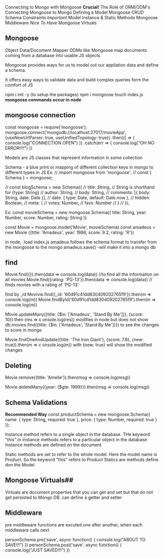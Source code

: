 Connecting to Mongo with Mongoose
**Crucial!**
The Role of ORM/ODM's
Connecting Mongoose to Mongo
Defining a Model
Mongoose CRUD
Schema Constraints
*Important*
Model Instance & Static Methods
Mongoose Middleware 
*Nice To Have*
Mongoose Virtuals

## Mongoose ##
Object Data/Document Mapper
ODMs like Mongoose map documents coming from a database into usable JS objects

  Mongoose provides ways for us to model out our appliation data and define a schema. 

  It offers easy ways to validate data and build complex queries form the comfort of JS


npm i init -y (to setup the packages)
npm i mongoose
touch index.js
**mongoose commands occur in node**
## mongoose connection ##
const mongoose = require('mongoose');
mongoose.connect('mongodb://localhost:27017/movieApp', {useNewUrlParser: true, useUnifiedTopology: true})
.then(() => {
  console.log("CONNECTION OPEN")
})
.catch(err => {
  console.log("OH NO ERROR!!!!")
})

Models are JS classes that represent information in some collection

Schema - a blue print or mapping of different collection keys in mongo to different types in JS
Ex:
// import mongoose from 'mongoose';
// const { Schema } = mongoose;

// const blogSchema = new Schema({
//   title:  String, // String is shorthand for {type: String}
//   author: String,
//   body:   String,
//   comments: [{ body: String, date: Date }],
//   date: { type: Date, default: Date.now },
//   hidden: Boolean,
//   meta: {
//     votes: Number,
//     favs:  Number
//   }
// });

Ex:
const movieSchema = new mongoose.Schema({
  title: String,
  year: Number,
  score: Number,
  rating: String
})

const Movie = mongoose.model('Movie', movieSchema)
const amadeus = new Movie ({title: 'Amadeus', year: 1986, score: 9.2, rating: 'R'})

in node, .load index.js
amadeus follows the schema format
to transfer from the mongoose to the mongo
amadeus.save()  -will make it into a mongo db

## find ##

Movie.find({}).then(data => console.log(data))    //to find all the information on all movies
Movie.find({rating: 'PG-13'}).then(data => console.log(data)) // finds movies with a rating of 'PG-13'

find by _id
Movivie.find({_id: '60d91c41dd830409202765f9'}).then(m => console.log(m))
Movie.findById('60d91c41dd830409202765f9').then(m => console.log(m))

Movie.updateMany({title: {$in: ['Amadeus', 'Stand By Me']}}, {score: 10}).then (res => c
onsole.log(res))
  modifies in node but does not show 
db.movies.find({title: {$in: ['Amadeus', 'Stand By Me']}})
  to see the changes to score in mongo

Movie.findOneAndUpdate({title: 'The Iron Giant'}, {score: 7.8}, {new: true}).then(m => c
onsole.log(m))
  with {new: true} will show the modified changes 

## Deleting ##
 Movie.remove({title: 'Amelie'}).then(msg => console.log(msg))

Movie.deleteMany({year: {$gte: 1999}}).then(msg => console.log(msg))

## Schema Validations ##
**Recommended Way**
const productSchema = new mongoose.Schema({
  name: {
    type: String,
    required: true
  },
  price: {
    type: Number,
    required: true
  }
});

Instance method refers to a single object in the database. THe keyword "this" in instance methods refers to a particular object in the database
  Instance methods are defined on the document

Static methods are set to refer to the whole model. Here the model name is Product. So the keyword "this" refers to Product
  Statics are methods define don the Model

## Mongoose Virtuals##
Virtuals are document properties that you can get and set but that do not get persisted to Mongo DB. 
  can define a getter and setter

## Middleware ##
pre middleware functions are excuted one after another, when each middleware calls next

personSchema.pre('save', async function() {
  console.log("ABOUT TO SAVE!!!")
})
personSchema.post('save', async function() {
  console.log("JUST SAVED!!!")
})